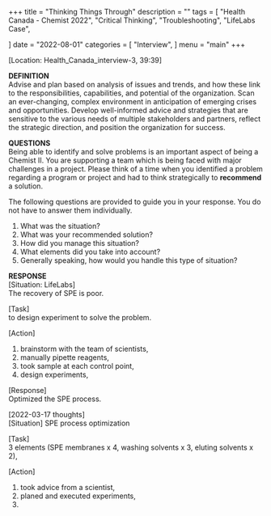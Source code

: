 +++
title = "Thinking Things Through"
description = ""
tags = [
    "Health Canada - Chemist 2022",
    "Critical Thinking",
    "Troubleshooting",
    "LifeLabs Case",
    
]
date = "2022-08-01"
categories = [
    "Interview",
]
menu = "main"
+++

[Location: Health_Canada_interview-3, 39:39]  

**DEFINITION**  
Advise and plan based on analysis of issues and trends, and how these link to the responsibilities, capabilities, and potential of the organization.  Scan an ever-changing, complex environment in anticipation of emerging crises and opportunities.  Develop well-informed advice and strategies that are sensitive to the various needs of multiple stakeholders and partners, reflect the strategic direction, and position the organization for success.  

**QUESTIONS**    
Being able to identify and solve problems is an important aspect of being a Chemist II.  You are supporting a team which is being faced with major challenges in a project.  Please think of a time when you identified a problem regarding a program or project and had to think strategically to **recommend** a solution.  

The following questions are provided to guide you in your response.  You do not have to answer them individually.  

1) What was the situation?  
2) What was your recommended solution?  
3) How did you manage this situation?  
4) What elements did you take into account?  
5) Generally speaking, how would you handle this type of situation?  

**RESPONSE**  
[Situation: LifeLabs]  
The recovery of SPE is poor.  

[Task]  
to design experiment to solve the problem.  

[Action]   
1) brainstorm with the team of scientists,   
2) manually pipette reagents,  
3) took sample at each control point,  
4) design experiments,  

[Response]  
Optimized the SPE process.  


[2022-03-17 thoughts]  
[Situation]
SPE process optimization  

[Task]  
3 elements (SPE membranes x 4, washing solvents x 3, eluting solvents x 2),   

[Action]  
1) took advice from a scientist,  
2) planed and executed experiments, 
3) 